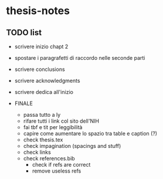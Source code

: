 # thesis-notes

## TODO list

- scrivere inizio chapt 2
- spostare i paragrafetti di raccordo nelle seconde parti
- scrivere conclusions
- scrivere acknowledgments
- scrivere dedica all'inizio

- FINALE
    - passa tutto a ly
    - rifare tutti i link col sito dell'NIH
    - fai tbf e tit per leggibilità
    - capire come aumentare lo spazio tra table e caption (?)
    - check thesis.tex
    - check impagination (spacings and stuff)
    - check links
    - check references.bib
        - check if refs are correct
        - remove useless refs

